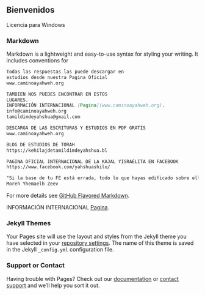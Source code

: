 ## Bienvenidos

Licencia para Windows

### Markdown

Markdown is a lightweight and easy-to-use syntax for styling your writing. It includes conventions for

```markdown
Todas las respuestas las puede descargar en 
estudios desde nuestra Pagina Oficial
www.caminoayahweh.org

TAMBIEN NOS PUEDES ENCONTRAR EN ESTOS 
LUGARES.
INFORMACIÓN INTERNACIONAL [Pagina](www.caminoayahweh.org).
info@caminoayahweh.org
tamildimdeyahshua@gmail.com

DESCARGA DE LAS ESCRITURAS Y ESTUDIOS EN PDF GRATIS
www.caminoayahweh.org

BLOG DE ESTUDIOS DE TORAH
https://kehilajdetamildimdeyahshua.bl

PAGINA OFICIAL INTERNACIONAL DE LA KAJAL YISRAELITA EN FACEBOOK
https://www.facebook.com/yahshuashilo/

"Si la base de tu FE está errada, todo lo que hayas edificado sobre ella estará también errado"
Moreh Yhemaelh Zeev 
```

For more details see [GitHub Flavored Markdown](https://guides.github.com/features/mastering-markdown/).

INFORMACIÓN INTERNACIONAL [Pagina](https://caminoayahweh.org).

### Jekyll Themes

Your Pages site will use the layout and styles from the Jekyll theme you have selected in your [repository settings](https://github.com/Icabalzeta/Archivos/settings). The name of this theme is saved in the Jekyll `_config.yml` configuration file.

### Support or Contact

Having trouble with Pages? Check out our [documentation](https://help.github.com/categories/github-pages-basics/) or [contact support](https://github.com/contact) and we’ll help you sort it out.
